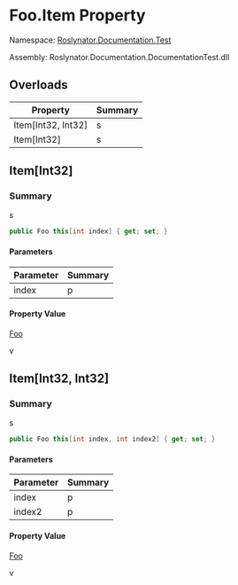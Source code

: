 # Foo\.Item Property

Namespace: [Roslynator.Documentation.Test](../../README.md)

Assembly: Roslynator\.Documentation\.DocumentationTest\.dll

## Overloads

| Property | Summary |
| -------- | ------- |
| Item\[Int32, Int32\] | s |
| Item\[Int32\] | s |

## Item\[Int32\]

### Summary

s

```csharp
public Foo this[int index] { get; set; }
```

#### Parameters

| Parameter | Summary |
| --------- | ------- |
| index | p |

#### Property Value

[Foo](../README.md)

v

## Item\[Int32, Int32\]

### Summary

s

```csharp
public Foo this[int index, int index2] { get; set; }
```

#### Parameters

| Parameter | Summary |
| --------- | ------- |
| index | p |
| index2 | p |

#### Property Value

[Foo](../README.md)

v
